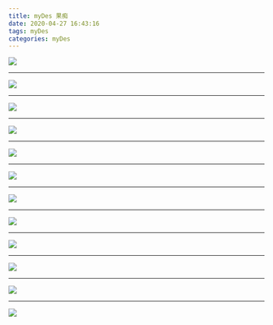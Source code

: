 ```yaml
---
title: myDes 果痴
date: 2020-04-27 16:43:16
tags: myDes
categories: myDes
---
```



![](./guoChi_001.jpg)

***

![](./guoChi_002.jpg)

***

![](./guoChi_003.jpg)

***

![](./guoChi_004.jpg)

***

![](./guoChi_005.jpg)

***

![](./guoChi_006.jpg)

***

![](./guoChi_007.jpg)

***

![](./guoChi_008.jpg)

***

![](./guoChi_009.jpg)

***

![](./guoChi_010.jpg)

***

![](./guoChi_011.jpg)

***

![](./guoChi_012.jpg)